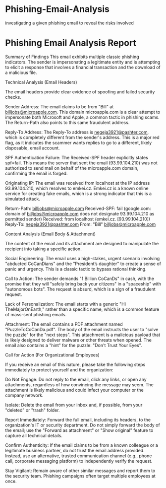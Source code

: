 # Phishing-Email-Analysis
investigating a given phishing email to reveal the risks involved 

# Phishing Email Analysis Report
Summary of Findings
This email exhibits multiple classic phishing indicators. The sender is impersonating a legitimate entity and is attempting to elicit a response that involves a financial transaction and the download of a malicious file.

Technical Analysis (Email Headers)

The email headers provide clear evidence of spoofing and failed security checks.

Sender Address: The email claims to be from "Bill" at billjobs@microapple.com. This domain microapple.com is a clear attempt to impersonate both Microsoft and Apple, a common tactic in phishing scams. The Return-Path also points to this same fraudulent address.

Reply-To Address: The Reply-To address is negeja3921@pashter.com, which is completely different from the sender's address. This is a major red flag, as it indicates the scammer wants replies to go to a different, likely disposable, email account.

SPF Authentication Failure: The Received-SPF header explicitly states spf=fail. This means the server that sent the email (93.99.104.210) was not authorized to send mail on behalf of the microapple.com domain, confirming the email is forged.

Originating IP: The email was received from localhost at the IP address 93.99.104.210, which resolves to emkei.cz. Emkei.cz is a known online service for creating fake emails, which is a strong indicator that this is a simulated attack.

Return-Path: <billjobs@microapple.com>
Received-SPF: fail (google.com: domain of billjobs@microapple.com does not designate 93.99.104.210 as permitted sender)
Received: from localhost (emkei.cz. [93.99.104.210])
Reply-To: negeja3921@pashter.com
From: "Bill" <billjobs@microapple.com>

Content Analysis (Email Body & Attachment)

The content of the email and its attachment are designed to manipulate the recipient into taking a specific action.

Social Engineering: The email uses a high-stakes, urgent scenario involving "abducted CoCanDians" and the "President’s daughter" to create a sense of panic and urgency. This is a classic tactic to bypass rational thinking.

Call to Action: The sender demands "1 Billion CoCanDs" in cash, with the promise that they will "safely bring back your citizens" in a "spaceship" with "autonomous bots". The request is absurd, which is a sign of a fraudulent request.

Lack of Personalization: The email starts with a generic "Hi TheMajorOnEarth," rather than a specific name, which is a common feature of mass-sent phishing emails.

Attachment: The email contains a PDF attachment named "PuzzleToCoCanDa.pdf". The body of the email instructs the user to "solve the puzzle" for the "next steps". This attachment is a malicious payload that is likely designed to deliver malware or other threats when opened. The email also contains a "hint" for the puzzle: "Don't Trust Your Eyes".

Call for Action (For Organizational Employees)

If you receive an email of this nature, please take the following steps immediately to protect yourself and the organization:

Do Not Engage: Do not reply to the email, click any links, or open any attachments, regardless of how convincing the message may seem. The attachment is likely malicious and could infect your computer or the company network.

Isolate: Delete the email from your inbox and, if possible, from your "deleted" or "trash" folder.

Report Immediately: Forward the full email, including its headers, to the organization's IT or security department. Do not simply forward the body of the email; use the "Forward as attachment" or "Show original" feature to capture all technical details.

Confirm Authenticity: If the email claims to be from a known colleague or a legitimate business partner, do not trust the email address provided. Instead, use an alternative, trusted communication channel (e.g., phone call, corporate messaging platform) to independently verify the request.

Stay Vigilant: Remain aware of other similar messages and report them to the security team. Phishing campaigns often target multiple employees at once.
